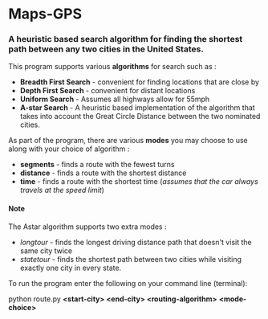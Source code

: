 # Maps-GPS
### A heuristic based search algorithm for finding the shortest path between any two cities in the United States.

This program supports various **algorithms** for search such as :
* __Breadth First Search__ - convenient for finding locations that are close by
* __Depth First Search__ - convenient for distant locations
* __Uniform Search__ - Assumes all highways allow for 55mph
* __A-star Search__ - A heuristic based implementation of the algorithm that takes into account the Great Circle Distance between the two nominated cities.

As part of the program, there are various **modes** you may choose to use along with your choice of algorithm :
* __segments__ - finds a route with the fewest turns
* __distance__ - finds a route with the shortest distance
* __time__ - finds a route with the shortest time (*assumes that the car always travels at the speed limit*) 

#### Note
The Astar algorithm supports two extra modes :
* _longtour_ - finds the longest driving distance path that doesn't visit the same city twice
* _statetour_ - finds the shortest path between two cities while visiting exactly one city in every state.

To run the program enter the following on your command line (terminal):

python route.py __\<start-city> \<end-city> \<routing-algorithm>__ __\<mode-choice>__
